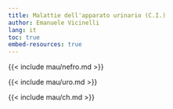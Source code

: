 ```yaml
---
title: Malattie dell'apparato urinario (C.I.)
author: Emanuele Vicinelli
lang: it
toc: true
embed-resources: true
---
```

<!--  Nefrologia -->
{{< include mau/nefro.md >}}

<!--  Urologia -->
{{< include mau/uro.md >}}

<!-- Chirurgia gastroenterologica -->
{{< include mau/ch.md >}}

